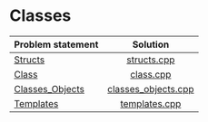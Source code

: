 # Classes

|          Problem statement          |               Solution                |
|:------------------------------------|:-------------------------------------:|
| [Structs][]                         | [structs.cpp][]                       |
| [Class][]                           | [class.cpp][]                         |
| [Classes_Objects][]                 | [classes_objects.cpp][]               |
| [Templates][]                       | [templates.cpp][]                     |



[Structs]:                         https://www.hackerrank.com/challenges/c-tutorial-struct
[Class]:                           https://www.hackerrank.com/challenges/c-tutorial-class
[Classes_Objects]:                 https://www.hackerrank.com/challenges/classes-objects
[Templates]:                       https://www.hackerrank.com/challenges/c-class-templates

[structs.cpp]:                       structs.cpp
[class.cpp]:                         class.cpp
[classes_objects.cpp]:               classes_objects.cpp
[templates.cpp]:                     templates.cpp  
